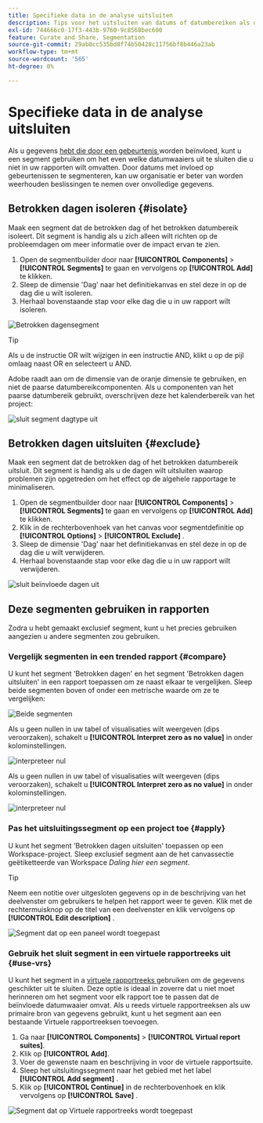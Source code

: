 ```yaml
---
title: Specifieke data in de analyse uitsluiten
description: Tips voor het uitsluiten van datums of datumbereiken als u deze niet wilt opnemen in rapporten.
exl-id: 744666c0-17f3-443b-9760-9c8568bec600
feature: Curate and Share, Segmentation
source-git-commit: 29ab0cc535bd8f74b50428c11756bf8b446a23ab
workflow-type: tm+mt
source-wordcount: '565'
ht-degree: 0%

---
```


# Specifieke data in de analyse uitsluiten

Als u gegevens [ hebt die door een gebeurtenis ](overview.md) worden beïnvloed, kunt u een segment gebruiken om het even welke datumwaaiers uit te sluiten die u niet in uw rapporten wilt omvatten. Door datums met invloed op gebeurtenissen te segmenteren, kan uw organisatie er beter van worden weerhouden beslissingen te nemen over onvolledige gegevens.

## Betrokken dagen isoleren {#isolate}

Maak een segment dat de betrokken dag of het betrokken datumbereik isoleert. Dit segment is handig als u zich alleen wilt richten op de probleemdagen om meer informatie over de impact ervan te zien.

1. Open de segmentbuilder door naar **[!UICONTROL Components]** > **[!UICONTROL Segments]** te gaan en vervolgens op **[!UICONTROL Add]** te klikken.
2. Sleep de dimensie &#39;Dag&#39; naar het definitiekanvas en stel deze in op de dag die u wilt isoleren.
3. Herhaal bovenstaande stap voor elke dag die u in uw rapport wilt isoleren.

![ Betrokken dagensegment ](assets/affected_days.jpg)

>[!TIP]
>
>Als u de instructie OR wilt wijzigen in een instructie AND, klikt u op de pijl omlaag naast OR en selecteert u AND.

Adobe raadt aan om de dimensie van de oranje dimensie te gebruiken, en niet de paarse datumbereikcomponenten. Als u componenten van het paarse datumbereik gebruikt, overschrijven deze het kalenderbereik van het project:

![ sluit segment dagtype ](assets/exclude_segment_day_type.jpg) uit

## Betrokken dagen uitsluiten {#exclude}

Maak een segment dat de betrokken dag of het betrokken datumbereik uitsluit. Dit segment is handig als u de dagen wilt uitsluiten waarop problemen zijn opgetreden om het effect op de algehele rapportage te minimaliseren.

1. Open de segmentbuilder door naar **[!UICONTROL Components]** > **[!UICONTROL Segments]** te gaan en vervolgens op **[!UICONTROL Add]** te klikken.
2. Klik in de rechterbovenhoek van het canvas voor segmentdefinitie op **[!UICONTROL Options]** > **[!UICONTROL Exclude]** .
3. Sleep de dimensie &#39;Dag&#39; naar het definitiekanvas en stel deze in op de dag die u wilt verwijderen.
4. Herhaal bovenstaande stap voor elke dag die u in uw rapport wilt verwijderen.

![ sluit beïnvloede dagen ](assets/exclude_affected_days.jpg) uit

## Deze segmenten gebruiken in rapporten

Zodra u hebt gemaakt exclusief segment, kunt u het precies gebruiken aangezien u andere segmenten zou gebruiken.

### Vergelijk segmenten in een trended rapport {#compare}

U kunt het segment &#39;Betrokken dagen&#39; en het segment &#39;Betrokken dagen uitsluiten&#39; in een rapport toepassen om ze naast elkaar te vergelijken. Sleep beide segmenten boven of onder een metrische waarde om ze te vergelijken:

![ Beide segmenten ](assets/affected_and_exclude.png)

Als u geen nullen in uw tabel of visualisaties wilt weergeven (dips veroorzaken), schakelt u **[!UICONTROL Interpret zero as no value]** in onder kolominstellingen.

![ interpreteer nul ](assets/interpret_zero.png)

Als u geen nullen in uw tabel of visualisaties wilt weergeven (dips veroorzaken), schakelt u **[!UICONTROL Interpret zero as no value]** in onder kolominstellingen.

![ interpreteer nul ](assets/interpret_zero.png)

### Pas het uitsluitingssegment op een project toe {#apply}

U kunt het segment &#39;Betrokken dagen uitsluiten&#39; toepassen op een Workspace-project. Sleep exclusief segment aan de het canvassectie geëtiketteerde van Workspace *Daling hier een segment*.

>[!TIP]
>
>Neem een notitie over uitgesloten gegevens op in de beschrijving van het deelvenster om gebruikers te helpen het rapport weer te geven. Klik met de rechtermuisknop op de titel van een deelvenster en klik vervolgens op **[!UICONTROL Edit description]** .

![ Segment dat op een paneel ](assets/exclude_segment_panel.jpg) wordt toegepast

### Gebruik het sluit segment in een virtuele rapportreeks uit {#use-vrs}

U kunt het segment in a [ virtuele rapportreeks ](/help/components/vrs/vrs-about.md) gebruiken om de gegevens geschikter uit te sluiten. Deze optie is ideaal in zoverre dat u niet moet herinneren om het segment voor elk rapport toe te passen dat de beïnvloede datumwaaier omvat. Als u reeds virtuele rapportreeksen als uw primaire bron van gegevens gebruikt, kunt u het segment aan een bestaande Virtuele rapportreeksen toevoegen.

1. Ga naar **[!UICONTROL Components]** > **[!UICONTROL Virtual report suites]**.
2. Klik op **[!UICONTROL Add]**.
3. Voer de gewenste naam en beschrijving in voor de virtuele rapportsuite.
4. Sleep het uitsluitingssegment naar het gebied met het label **[!UICONTROL Add segment]** .
5. Klik op **[!UICONTROL Continue]** in de rechterbovenhoek en klik vervolgens op **[!UICONTROL Save]** .

![ Segment dat op Virtuele rapportreeks ](assets/exclude_segment_vrs.png) wordt toegepast
